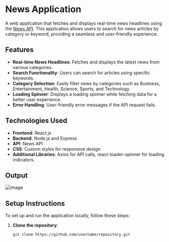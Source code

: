 # News Application

A web application that fetches and displays real-time news headlines using the [News API](https://newsapi.org/). This application allows users to search for news articles by category or keyword, providing a seamless and user-friendly experience.

## Features

- **Real-time News Headlines**: Fetches and displays the latest news from various categories.
- **Search Functionality**: Users can search for articles using specific keywords.
- **Category Selection**: Easily filter news by categories such as Business, Entertainment, Health, Science, Sports, and Technology.
- **Loading Spinner**: Displays a loading spinner while fetching data for a better user experience.
- **Error Handling**: User-friendly error messages if the API request fails.

## Technologies Used

- **Frontend**: React.js
- **Backend**: Node.js and Express
- **API**: News API
- **CSS**: Custom styles for responsive design
- **Additional Libraries**: Axios for API calls, react-loader-spinner for loading indicators.


## Output
![image](https://github.com/user-attachments/assets/6b490fdc-c27f-4de5-95ee-ed2a8f522f49)


## Setup Instructions

To set up and run the application locally, follow these steps:

1. **Clone the repository**:
   ```bash
   git clone https://github.com/username/repository.git
